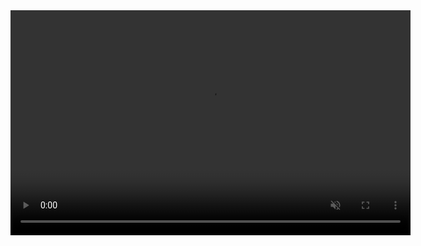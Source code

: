 <video width="640" height="360" autoplay loop muted>
  <source src="./ciel.mp4" type="video/mp4">
  Your browser does not support the video tag.
</video>
